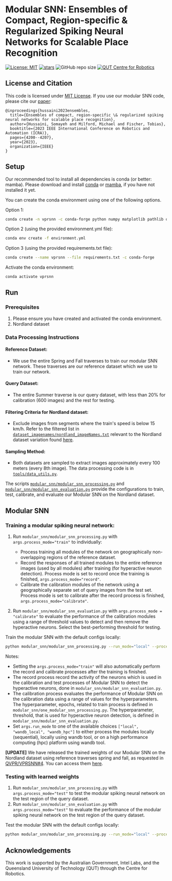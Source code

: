 # Modular SNN: Ensembles of Compact, Region-specific & Regularized Spiking Neural Networks for Scalable Place Recognition

[![License: MIT](https://img.shields.io/badge/License-MIT-yellow.svg?style=flat-square)](https://creativecommons.org/licenses/by-nc-sa/4.0/)
[![stars](https://img.shields.io/github/stars/QVPR/VPRSNN.svg?style=flat-square)](https://github.com/QVPR/VPRSNN/stargazers)
![GitHub repo size](https://img.shields.io/github/repo-size/QVPR/VPRSNN.svg?style=flat-square)
[![QUT Centre for Robotics](https://img.shields.io/badge/collection-QUT%20Robotics-%23043d71?style=flat-square)](https://qcr.ai)

## License and Citation

This code is licensed under [MIT License](./LICENSE). If you use our modular SNN code, please cite our [paper](https://arxiv.org/abs/2209.08723):

```
@inproceedings{hussaini2023ensembles,
  title={Ensembles of compact, region-specific \& regularized spiking neural networks for scalable place recognition},
  author={Hussaini, Somayeh and Milford, Michael and Fischer, Tobias},
  booktitle={2023 IEEE International Conference on Robotics and Automation (ICRA)},
  pages={4200--4207},
  year={2023},
  organization={IEEE}
}
```


## Setup

Our recommended tool to install all dependencies is conda (or better: mamba). Please download and install [conda](https://docs.conda.io/en/latest/) or [mamba](https://mamba.readthedocs.io/en/latest/), if you have not installed it yet. 


You can create the conda environment using one of the following options. 

Option 1: 

```bash
conda create -n vprsnn -c conda-forge python numpy matplotlib pathlib opencv tqdm pickle5 brian2 scikit-learn ipykernel numba cudatoolkit pytorch autopep8 pandas seaborn wandb
```

Option 2 (using the provided environment.yml file): 

```bash 
conda env create -f environment.yml
```

Option 3 (using the provided requirements.txt file):
```bash 
conda create --name vprsnn --file requirements.txt -c conda-forge
```

Activate the conda environment: 

```bash
conda activate vprsnn
```


## Run 
### Prerequisites
1. Please ensure you have created and activated the conda environment.  
2. Nordland dataset

### Data Processing Instructions

#### Reference Dataset: 
* We use the entire Spring and Fall traverses to train our modular SNN network. These traverses are our reference dataset which we use to train our network. 

#### Query Dataset:
* The entire Summer traverse is our query dataset, with less than 20% for calibration (600 images) and the rest for testing.

#### Filtering Criteria for Nordland dataset:
* Exclude images from segments where the train's speed is below 15 km/h. Refer to the filtered list in [`dataset_imagenames/nordland_imageNames.txt`](https://github.com/QVPR/VPRSNN/blob/main/dataset_imagenames/nordland_imageNames.txt) relevant to the Nordland dataset variation found [here](https://huggingface.co/datasets/Somayeh-h/Nordland).

#### Sampling Method:
* Both datasets are sampled to extract images approximately every 100 meters (every 8th image). The data processing code is in [`tools/data_utils.py`](https://github.com/QVPR/VPRSNN/blob/main/tools/data_utils.py). 

The scripts [`modular_snn/modular_snn_processing.py`](https://github.com/QVPR/VPRSNN/blob/main/modular_snn/modular_snn_processing.py) and [`modular_snn/modular_snn_evaluation.py`](https://github.com/QVPR/VPRSNN/blob/main/modular_snn/modular_snn_evaluation.py) provide the configurations to train, test, calibrate, and evaluate our Modular SNN on the Nordland dataset.


## Modular SNN

### Training a modular spiking neural network:

1. Run `modular_snn/modular_snn_processing.py` with `args.process_mode="train"` to individually:

    * Process training all modules of the network on geographically non-overlapping regions of the reference dataset. 
    * Record the responses of all trained modules to the entire reference images (used by all modules) after training (for hyperactive neuron detection). Process mode is set to record once the training is finished, `args.process_mode="record"`.
    * Calibrate the calibration modules of the network using a geographically separate set of query images from the test set. Process mode is set to calibrate after the record process is finished, `args.process_mode="calibrate"`.   
  
2. Run `modular_snn/modular_snn_evaluation.py` with `args.process_mode = "calibrate"` to evaluate the performance of the calibration modules using a range of threshold values to detect and then remove the hyperactive neurons. Select the best-performing threshold for testing. 


Train the modular SNN with the default configs locally: 
```bash
python modular_snn/modular_snn_processing.py --run_mode="local" --process_mode="train"
```


Notes:

* Setting the `args.process_mode="train"` will also automatically perform the record and calibrate processes after the training is finished. 
* The record process record the activity of the neurons which is used in the calibration and test processes of Modular SNN to detect the hyperactive neurons, done in `modular_snn/modular_snn_evaluation.py`.
* The calibration process evaluates the performance of Modular SNN on the calibration data using a range of values for the hyperparameters. The hyperparameter, epochs, related to train process is defined in `modular_snn/one_modular_snn_processing.py`. The hyperparameter, threshold, that is used for hyperactive neuron detection, is defined in `modular_snn/modular_snn_evaluation.py`. 
* Set `args.run_mode` to one of the available choices `["local", "wandb_local", "wandb_hpc"]` to either process the modules locally (sequential), locally using wandb tool, or on a high performance computing (hpc) platform using wandb tool. 



**[UPDATE]** We have released the trained weights of our Modular SNN on the Nordland dataset using reference traverses spring and fall, as requested in [QVPR/VPRSNN#4](https://github.com/QVPR/VPRSNN/issues/4). You can access them [here](https://drive.google.com/drive/u/1/folders/1Qwp3h6D1s2CMLXisAUDVGN1Z9EOAQbwA). 



### Testing with learned weights

1. Run `modular_snn/modular_snn_processing.py` with `args.process_mode="test"` to test the modular spiking neural network on the test region of the query dataset. 
2. Run `modular_snn/modular_snn_evaluation.py` with `args.process_mode="test"` to evaluate the performance of the modular spiking neural network on the test region of the query dataset. 

Test the modular SNN with the default configs locally: 
```bash
python modular_snn/modular_snn_processing.py --run_mode="local" --process_mode="test"
```


## Acknowledgements
This work is supported by the Australian Government, Intel Labs, and the Queensland University of Technology (QUT) through the Centre for Robotics.